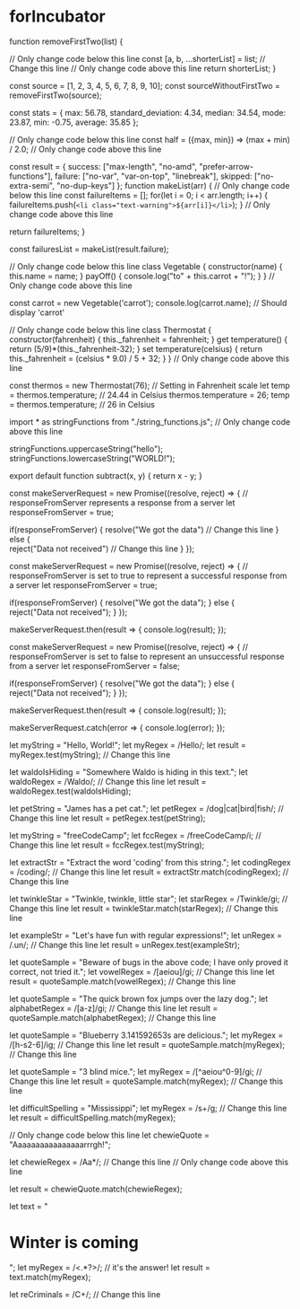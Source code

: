# forIncubator

function removeFirstTwo(list) {
  
  // Only change code below this line
  const [a, b, ...shorterList] = list; // Change this line
  // Only change code above this line
  return shorterList;
}

const source = [1, 2, 3, 4, 5, 6, 7, 8, 9, 10];
const sourceWithoutFirstTwo = removeFirstTwo(source);



const stats = {
  max: 56.78,
  standard_deviation: 4.34,
  median: 34.54,
  mode: 23.87,
  min: -0.75,
  average: 35.85
};

// Only change code below this line
const half = ({max, min}) => (max + min) / 2.0; 
// Only change code above this line



const result = {
  success: ["max-length", "no-amd", "prefer-arrow-functions"],
  failure: ["no-var", "var-on-top", "linebreak"],
  skipped: ["no-extra-semi", "no-dup-keys"]
};
function makeList(arr) {
  // Only change code below this line
  const failureItems = [];
  for(let i = 0; i < arr.length; i++) {
    failureItems.push(`<li class="text-warning">${arr[i]}</li>`);
  }
  // Only change code above this line

  return failureItems;
}

const failuresList = makeList(result.failure);



// Only change code below this line
class Vegetable {
  constructor(name) {
    this.name = name;
  }
  payOff() {
    console.log("to" + this.carrot + "!");
  }
}
// Only change code above this line

const carrot = new Vegetable('carrot');
console.log(carrot.name); // Should display 'carrot'


// Only change code below this line
class Thermostat { 
  constructor(fahrenheit) {
    this._fahrenheit = fahrenheit;
  }
  get temperature() {
    return (5/9)*(this._fahrenheit-32);
  }
  set temperature(celsius) {
    return this._fahrenheit = (celsius * 9.0) / 5 + 32;
  }
}
// Only change code above this line

const thermos = new Thermostat(76); // Setting in Fahrenheit scale
let temp = thermos.temperature; // 24.44 in Celsius
thermos.temperature = 26;
temp = thermos.temperature; // 26 in Celsius



import * as stringFunctions from "./string_functions.js";
// Only change code above this line

stringFunctions.uppercaseString("hello");
stringFunctions.lowercaseString("WORLD!");

export default function subtract(x, y) {
  return x - y;
}


const makeServerRequest = new Promise((resolve, reject) => {
  // responseFromServer represents a response from a server
  let responseFromServer = true;
    
  if(responseFromServer) {
    resolve("We got the data")
    // Change this line
  } else {  
    reject("Data not received")
    // Change this line
  }
});


const makeServerRequest = new Promise((resolve, reject) => {
  // responseFromServer is set to true to represent a successful response from a server
  let responseFromServer = true;
    
  if(responseFromServer) {
    resolve("We got the data");
  } else {  
    reject("Data not received");
  }
});

makeServerRequest.then(result => {
  console.log(result);
});



const makeServerRequest = new Promise((resolve, reject) => {
  // responseFromServer is set to false to represent an unsuccessful response from a server
  let responseFromServer = false;
    
  if(responseFromServer) {
    resolve("We got the data");
  } else {  
    reject("Data not received");
  }
});

makeServerRequest.then(result => {
  console.log(result);
});

makeServerRequest.catch(error => {
  console.log(error);
});



let myString = "Hello, World!";
let myRegex = /Hello/;
let result = myRegex.test(myString); // Change this line


let waldoIsHiding = "Somewhere Waldo is hiding in this text.";
let waldoRegex = /Waldo/; // Change this line
let result = waldoRegex.test(waldoIsHiding);


let petString = "James has a pet cat.";
let petRegex = /dog|cat|bird|fish/; // Change this line
let result = petRegex.test(petString);

let myString = "freeCodeCamp";
let fccRegex = /freeCodeCamp/i; // Change this line
let result = fccRegex.test(myString);

let extractStr = "Extract the word 'coding' from this string.";
let codingRegex = /coding/; // Change this line
let result = extractStr.match(codingRegex); // Change this line


let twinkleStar = "Twinkle, twinkle, little star";
let starRegex = /Twinkle/gi; // Change this line
let result = twinkleStar.match(starRegex); // Change this line

let exampleStr = "Let's have fun with regular expressions!";
let unRegex = /.un/; // Change this line
let result = unRegex.test(exampleStr);

let quoteSample = "Beware of bugs in the above code; I have only proved it correct, not tried it.";
let vowelRegex = /[aeiou]/gi; // Change this line
let result = quoteSample.match(vowelRegex); // Change this line

let quoteSample = "The quick brown fox jumps over the lazy dog.";
let alphabetRegex = /[a-z]/gi; // Change this line
let result = quoteSample.match(alphabetRegex); // Change this line

let quoteSample = "Blueberry 3.141592653s are delicious.";
let myRegex = /[h-s2-6]/ig; // Change this line
let result = quoteSample.match(myRegex); // Change this line

let quoteSample = "3 blind mice.";
let myRegex = /[^aeiou^0-9]/gi; // Change this line
let result = quoteSample.match(myRegex); // Change this line

let difficultSpelling = "Mississippi";
let myRegex = /s+/g; // Change this line
let result = difficultSpelling.match(myRegex);

// Only change code below this line
let chewieQuote = "Aaaaaaaaaaaaaaaarrrgh!";

let chewieRegex = /Aa*/; // Change this line
// Only change code above this line

let result = chewieQuote.match(chewieRegex);


let text = "<h1>Winter is coming</h1>";
let myRegex = /<.*?>/; // it's the answer!
let result = text.match(myRegex);

let reCriminals = /C+/; // Change this line
